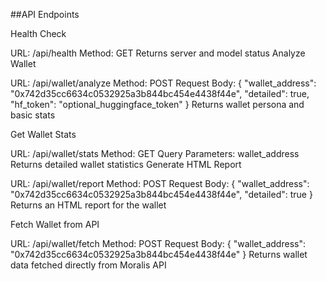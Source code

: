 ##API Endpoints

Health Check

URL: /api/health
Method: GET
Returns server and model status
Analyze Wallet

URL: /api/wallet/analyze
Method: POST
Request Body:
    {
    "wallet_address": "0x742d35cc6634c0532925a3b844bc454e4438f44e",
    "detailed": true,
    "hf_token": "optional_huggingface_token"
    }
Returns wallet persona and basic stats

Get Wallet Stats

URL: /api/wallet/stats
Method: GET
Query Parameters:
wallet_address
Returns detailed wallet statistics
Generate HTML Report

URL: /api/wallet/report
Method: POST
Request Body:
    {
    "wallet_address": "0x742d35cc6634c0532925a3b844bc454e4438f44e",
    "detailed": true
    }
Returns an HTML report for the wallet

Fetch Wallet from API

URL: /api/wallet/fetch
Method: POST
Request Body:
    {
    "wallet_address": "0x742d35cc6634c0532925a3b844bc454e4438f44e"
    }
Returns wallet data fetched directly from Moralis API



